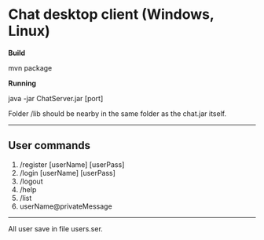 # Chat desktop client (Windows, Linux)

**Build**

mvn package

**Running**

java -jar ChatServer.jar [port]

Folder /lib should be nearby in the same folder as the chat.jar itself.

---
## User commands
1. /register [userName] [userPass]
2. /login [userName] [userPass]
3. /logout
4. /help
5. /list
6. userName@privateMessage

---
All user save in file users.ser.

